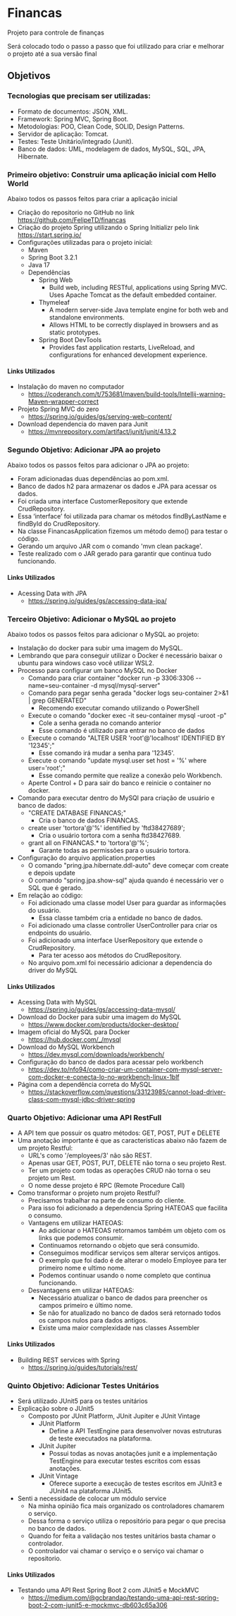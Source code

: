 # Financas
Projeto para controle de finanças

Será colocado todo o passo a passo que foi utilizado para criar e melhorar o projeto até a sua versão final

## Objetivos

### Tecnologias que precisam ser utilizadas:

- Formato de documentos: JSON, XML.
- Framework: Spring MVC, Spring Boot.
- Metodologias: POO, Clean Code, SOLID, Design Patterns.
- Servidor de aplicação: Tomcat.
- Testes: Teste Unitário/integrado (Junit).
- Banco de dados: UML, modelagem de dados, MySQL, SQL, JPA, Hibernate.

### Primeiro objetivo: Construir uma aplicação inicial com Hello World
Abaixo todos os passos feitos para criar a aplicação inicial
- Criação do repositorio no GitHub no link https://github.com/FelipeTD/financas
- Criação do projeto Spring utilizando o Spring Initializr pelo link https://start.spring.io/
- Configurações utilizadas para o projeto inicial:
  - Maven
  - Spring Boot 3.2.1
  - Java 17
  - Dependências
    - Spring Web
      - Build web, including RESTful, applications using Spring MVC. Uses Apache Tomcat as the default embedded container.
    - Thymeleaf
      - A modern server-side Java template engine for both web and standalone environments.
      - Allows HTML to be correctly displayed in browsers and as static prototypes.
    - Spring Boot DevTools
      - Provides fast application restarts, LiveReload, and configurations for enhanced development experience.

#### Links Utilizados
- Instalação do maven no computador
  - https://coderanch.com/t/753681/maven/build-tools/Intellij-warning-Maven-wrapper-correct
- Projeto Spring MVC do zero
  - https://spring.io/guides/gs/serving-web-content/
- Download dependencia do maven para Junit
  - https://mvnrepository.com/artifact/junit/junit/4.13.2

### Segundo Objetivo: Adicionar JPA ao projeto
Abaixo todos os passos feitos para adicionar o JPA ao projeto:
- Foram adicionadas duas dependências ao pom.xml.
- Banco de dados h2 para armazenar os dados e JPA para acessar os dados.
- Foi criada uma interface CustomerRepository que extende CrudRepository.
- Essa ‘interface’ foi utilizada para chamar os métodos findByLastName e findById do CrudRepository.
- Na classe FinancasApplication fizemos um método demo() para testar o código.
- Gerando um arquivo JAR com o comando 'mvn clean package'.
- Teste realizado com o JAR gerado para garantir que continua tudo funcionando.

#### Links Utilizados
- Acessing Data with JPA
  - https://spring.io/guides/gs/accessing-data-jpa/

### Terceiro Objetivo: Adicionar o MySQL ao projeto
Abaixo todos os passos feitos para adicionar o MySQL ao projeto:
- Instalação do docker para subir uma imagem do MySQL.
- Lembrando que para conseguir utilizar o Docker é necessário baixar o ubuntu para windows caso você utilizar WSL2.
- Processo para configurar um banco MySQL no Docker
  - Comando para criar container "docker run -p 3306:3306 --name=seu-container -d mysql/mysql-server"
  - Comando para pegar senha gerada "docker logs seu-container 2>&1 | grep GENERATED"
    - Recomendo executar comando utilizando o PowerShell
  - Execute o comando "docker exec -it seu-container mysql -uroot -p"
    - Cole a senha gerada no comando anterior
    - Esse comando é utilizado para entrar no banco de dados
  - Execute o comando "ALTER USER 'root'@'localhost' IDENTIFIED BY '12345';"
    - Esse comando irá mudar a senha para '12345'.
  - Execute o comando "update mysql.user set host = '%' where user='root';"
    - Esse comando permite que realize a conexão pelo Workbench.
  - Aperte Control + D para sair do banco e reinicie o container no docker.
- Comando para executar dentro do MySQl para criação de usuário e banco de dados:
  - "CREATE DATABASE FINANCAS;"
    - Cria o banco de dados FINANCAS.
  - create user 'tortora'@'%' identified by 'ftd38427689';
    - Cria o usuário tortora com a senha ftd38427689.
  - grant all on FINANCAS.* to 'tortora'@'%';
    - Garante todas as permissões para o usuário tortora.
- Configuração do arquivo application.properties
  - O comando "pring.jpa.hibernate.ddl-auto" deve começar com create e depois update
  - O comando "spring.jpa.show-sql" ajuda quando é necessário ver o SQL que é gerado.
- Em relação ao código:
  - Foi adicionado uma classe model User para guardar as informações do usuário.
    - Essa classe também cria a entidade no banco de dados.
  - Foi adicionado uma classe controller UserController para criar os endpoints do usuário.
  - Foi adicionado uma interface UserRepository que extende o CrudRepository.
    - Para ter acesso aos métodos do CrudRepository.
  - No arquivo pom.xml foi necessário adicionar a dependencia do driver do MySQL

#### Links Utilizados
- Acessing Data with MySQL
  - https://spring.io/guides/gs/accessing-data-mysql/
- Download do Docker para subir uma imagem do MySQL
  - https://www.docker.com/products/docker-desktop/
- Imagem oficial do MySQL para Docker
  - https://hub.docker.com/_/mysql
- Download do MySQL Workbench
  - https://dev.mysql.com/downloads/workbench/
- Configuração do banco de dados para acessar pelo workbench
  - https://dev.to/nfo94/como-criar-um-container-com-mysql-server-com-docker-e-conecta-lo-no-workbench-linux-1blf
- Página com a dependência correta do MySQL
  - https://stackoverflow.com/questions/33123985/cannot-load-driver-class-com-mysql-jdbc-driver-spring

### Quarto Objetivo: Adicionar uma API RestFull
- A API tem que possuir os quatro métodos: GET, POST, PUT e DELETE
- Uma anotação importante é que as caracteristicas abaixo não fazem de um projeto Restful:
  - URL's como '/employees/3' não são REST.
  - Apenas usar GET, POST, PUT, DELETE não torna o seu projeto Rest.
  - Ter um projeto com todas as operações CRUD não torna o seu projeto um Rest.
  - O nome desse projeto é RPC (Remote Procedure Call)
- Como transformar o projeto num projeto Restful?
  - Precisamos trabalhar na parte de consumo do cliente.
  - Para isso foi adicionado a dependencia Spring HATEOAS que facilita o consumo.
  - Vantagens em utilizar HATEOAS:
    - Ao adicionar o HATEOAS retornamos também um objeto com os links que podemos consumir.
    - Continuamos retornando o objeto que será consumido.
    - Conseguimos modificar serviços sem alterar serviços antigos.
    - O exemplo que foi dado é de alterar o modelo Employee para ter primeiro nome e ultimo nome.
    - Podemos continuar usando o nome completo que continua funcionando.
  - Desvantagens em utilizar HATEOAS: 
    - Necessário atualizar o banco de dados para preencher os campos primeiro e último nome.
    - Se não for atualizado no banco de dados será retornado todos os campos nulos para dados antigos.
    - Existe uma maior complexidade nas classes Assembler

#### Links Utilizados
- Building REST services with Spring
  - https://spring.io/guides/tutorials/rest/

### Quinto Objetivo: Adicionar Testes Unitários
- Será utilizado JUnit5 para os testes unitários
- Explicação sobre o JUnit5
  - Composto por JUnit Platform, JUnit Jupiter e JUnit Vintage
    - JUnit Platform
      - Define a API TestEngine para desenvolver novas estruturas de teste executados na plataforma.
    - JUnit Jupiter
      - Possui todas as novas anotações junit e a implementação TestEngine para executar testes escritos com essas anotações.
    - JUnit Vintage
      - Oferece suporte a execução de testes escritos em JUnit3 e JUnit4 na plataforma JUnit5.
- Senti a necessidade de colocar um módulo service 
  - Na minha opinião fica mais organizado os controladores chamarem o serviço.
  - Dessa forma o serviço utiliza o repositório para pegar o que precisa no banco de dados.
  - Quando for feita a validação nos testes unitários basta chamar o controlador.
  - O controlador vai chamar o serviço e o serviço vai chamar o repositorio.

#### Links Utilizados
- Testando uma API Rest Spring Boot 2 com JUnit5 e MockMVC
  - https://medium.com/@gcbrandao/testando-uma-api-rest-spring-boot-2-com-junit5-e-mockmvc-db603c65a306

























